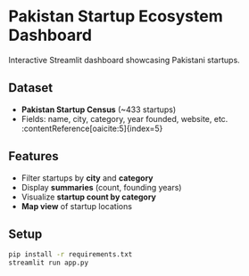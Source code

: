# Pakistan Startup Ecosystem Dashboard

Interactive Streamlit dashboard showcasing Pakistani startups.

## Dataset
- **Pakistan Startup Census** (~433 startups)
- Fields: name, city, category, year founded, website, etc. :contentReference[oaicite:5]{index=5}

## Features
- Filter startups by **city** and **category**
- Display **summaries** (count, founding years)
- Visualize **startup count by category**
- **Map view** of startup locations

## Setup
```bash
pip install -r requirements.txt
streamlit run app.py
